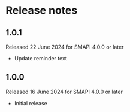 # Release notes
## 1.0.1
Released 22 June 2024 for SMAPI 4.0.0 or later
* Update reminder text
## 1.0.0
Released 16 June 2024 for SMAPI 4.0.0 or later
* Initial release
